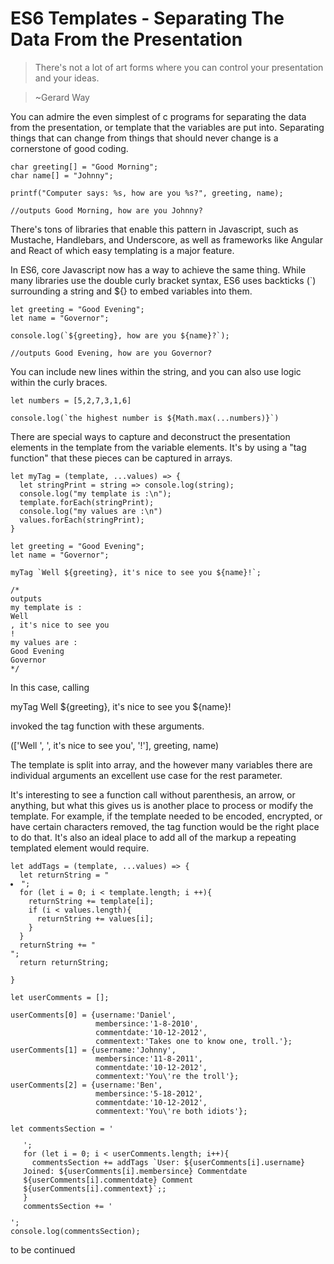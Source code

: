 # ES6 Templates - Separating The Data From the Presentation

>There's not a lot of art forms where you can control your presentation and your ideas. 

>~Gerard Way

You can admire the even simplest of c programs for separating the data from the presentation, or template that the variables are put into. Separating things that can change from things that should never change is a cornerstone of good coding.

<pre class=code_sample><code class="language-javascript">char greeting[] = "Good Morning";
char name[] = "Johnny";              

printf("Computer says: %s, how are you %s?", greeting, name);

//outputs Good Morning, how are you Johnny?</code></pre>

There's tons of libraries that enable this pattern in Javascript, such as Mustache, Handlebars, and Underscore, as well as frameworks like Angular and React of which easy templating is a major feature.

In ES6, core Javascript now has a way to achieve the same thing. While many libraries use the double curly bracket syntax, ES6 uses backticks (`) surrounding a string and ${} to embed variables into them.

<pre class=code_sample><code class="language-javascript">let greeting = "Good Evening";
let name = "Governor";

console.log(`${greeting}, how are you ${name}?`);

//outputs Good Evening, how are you Governor?</code></pre>

You can include new lines within the string, and you can also use logic within the curly braces.

<pre class=code_sample><code class="language-javascript">let numbers = [5,2,7,3,1,6]

console.log(`the highest number is ${Math.max(...numbers)}`)</code></pre>

There are special ways to capture and deconstruct the presentation elements in the template from the variable elements. It's by using a "tag function" that these pieces can be captured in arrays.

<pre class=code_sample><code class="language-javascript">let myTag = (template, ...values) => {
  let stringPrint = string => console.log(string);
  console.log("my template is :\n");
  template.forEach(stringPrint);
  console.log("my values are :\n")
  values.forEach(stringPrint);
}

let greeting = "Good Evening";
let name = "Governor";

myTag `Well ${greeting}, it's nice to see you ${name}!`;

/*
outputs
my template is :
Well 
, it's nice to see you 
!
my values are :
Good Evening
Governor
*/</code></pre>

In this case, calling 

myTag Well ${greeting}, it's nice to see you ${name}!

invoked the tag function with these arguments.

(['Well ', ', it's nice to see you', '!'], greeting, name)

The template is split into array, and the however many variables there are individual arguments an excellent use case for the rest parameter.

It's interesting to see a function call without parenthesis, an arrow, or anything, but what this gives us is another place to process or modify the template. For example, if the template needed to be encoded, encrypted, or have certain characters removed, the tag function would be the right place to do that. It's also an ideal place to add all of the markup a repeating templated element would require.

<pre class=code_sample><code class="language-javascript">let addTags = (template, ...values) => {
  let returnString = "<li>";
  for (let i = 0; i < template.length; i ++){
    returnString += template[i];
    if (i < values.length){
      returnString += values[i];
    }
  }
  returnString += "</li>";
  return returnString;
  
}

let userComments = [];

userComments[0] = {username:'Daniel', 
                   membersince:'1-8-2010', 
                   commentdate:'10-12-2012', 
                   commentext:'Takes one to know one, troll.'};
userComments[1] = {username:'Johnny', 
                   membersince:'11-8-2011', 
                   commentdate:'10-12-2012', 
                   commentext:'You\'re the troll'};
userComments[2] = {username:'Ben', 
                   membersince:'5-18-2012', 
                   commentdate:'10-12-2012', 
                   commentext:'You\'re both idiots'};

let commentsSection = '<ul>';
for (let i = 0; i < userComments.length; i++){
  commentsSection += addTags `User: ${userComments[i].username} Joined: ${userComments[i].membersince} Commentdate ${userComments[i].commentdate} Comment ${userComments[i].commentext}`;;
}
commentsSection += '</ul>';
console.log(commentsSection);</code></pre>

<div class="list">to be continued</div>